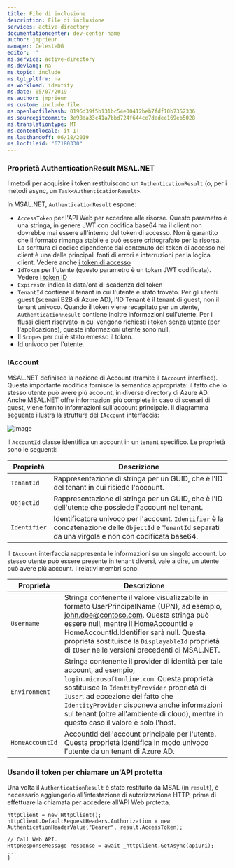 ```yaml
---
title: File di inclusione
description: File di inclusione
services: active-directory
documentationcenter: dev-center-name
author: jmprieur
manager: CelesteDG
editor: ''
ms.service: active-directory
ms.devlang: na
ms.topic: include
ms.tgt_pltfrm: na
ms.workload: identity
ms.date: 05/07/2019
ms.author: jmprieur
ms.custom: include file
ms.openlocfilehash: 0196d39f5b131bc54e00412beb7fdf10b7352336
ms.sourcegitcommit: 3e98da33c41a7bbd724f644ce7dedee169eb5028
ms.translationtype: MT
ms.contentlocale: it-IT
ms.lasthandoff: 06/18/2019
ms.locfileid: "67180330"
---
```

### <a name="authenticationresult-properties-in-msalnet"></a>Proprietà AuthenticationResult MSAL.NET

I metodi per acquisire i token restituiscono un `AuthenticationResult` (o, per i metodi async, un `Task<AuthenticationResult>`.

In MSAL.NET, `AuthenticationResult` espone:

- `AccessToken` per l'API Web per accedere alle risorse. Questo parametro è una stringa, in genere JWT con codifica base64 ma il client non dovrebbe mai essere all'interno del token di accesso. Non è garantito che il formato rimanga stabile e può essere crittografato per la risorsa. La scrittura di codice dipendente dal contenuto del token di accesso nel client è una delle principali fonti di errori e interruzioni per la logica client. Vedere anche [i token di accesso](../articles/active-directory/develop/access-tokens.md)
- `IdToken` per l'utente (questo parametro è un token JWT codificata). Vedere [i token ID](../articles/active-directory/develop/id-tokens.md)
- `ExpiresOn` indica la data/ora di scadenza del token
- `TenantId` contiene il tenant in cui l'utente è stato trovato. Per gli utenti guest (scenari B2B di Azure AD), l'ID Tenant è il tenant di guest, non il tenant univoco.
Quando il token viene recapitato per un utente, `AuthenticationResult` contiene inoltre informazioni sull'utente. Per i flussi client riservato in cui vengono richiesti i token senza utente (per l'applicazione), queste informazioni utente sono null.
- Il `Scopes` per cui è stato emesso il token.
- Id univoco per l'utente.

### <a name="iaccount"></a>IAccount

MSAL.NET definisce la nozione di Account (tramite il `IAccount` interface). Questa importante modifica fornisce la semantica appropriata: il fatto che lo stesso utente può avere più account, in diverse directory di Azure AD. Anche MSAL.NET offre informazioni più complete in caso di scenari di guest, viene fornito informazioni sull'account principale.
Il diagramma seguente illustra la struttura del `IAccount` interfaccia:

![image](https://user-images.githubusercontent.com/13203188/44657759-4f2df780-a9fe-11e8-97d1-1abbffade340.png)

Il `AccountId` classe identifica un account in un tenant specifico. Le proprietà sono le seguenti:

| Proprietà | Descrizione |
|----------|-------------|
| `TenantId` | Rappresentazione di stringa per un GUID, che è l'ID del tenant in cui risiede l'account. |
| `ObjectId` | Rappresentazione di stringa per un GUID, che è l'ID dell'utente che possiede l'account nel tenant. |
| `Identifier` | Identificatore univoco per l'account. `Identifier` è la concatenazione delle `ObjectId` e `TenantId` separati da una virgola e non con codificata base64. |

Il `IAccount` interfaccia rappresenta le informazioni su un singolo account. Lo stesso utente può essere presente in tenant diversi, vale a dire, un utente può avere più account. I relativi membri sono:

| Proprietà | Descrizione |
|----------|-------------|
| `Username` | Stringa contenente il valore visualizzabile in formato UserPrincipalName (UPN), ad esempio, john.doe@contoso.com. Questa stringa può essere null, mentre il HomeAccountId e HomeAccountId.Identifier sarà null. Questa proprietà sostituisce la `DisplayableId` proprietà di `IUser` nelle versioni precedenti di MSAL.NET. |
| `Environment` | Stringa contenente il provider di identità per tale account, ad esempio, `login.microsoftonline.com`. Questa proprietà sostituisce la `IdentityProvider` proprietà di `IUser`, ad eccezione del fatto che `IdentityProvider` disponeva anche informazioni sul tenant (oltre all'ambiente di cloud), mentre in questo caso il valore è solo l'host. |
| `HomeAccountId` | AccountId dell'account principale per l'utente. Questa proprietà identifica in modo univoco l'utente da un tenant di Azure AD. |

### <a name="using-the-token-to-call-a-protected-api"></a>Usando il token per chiamare un'API protetta

Una volta il `AuthenticationResult` è stato restituito da MSAL (in `result`), è necessario aggiungerlo all'intestazione di autorizzazione HTTP, prima di effettuare la chiamata per accedere all'API Web protetta.

```CSharp
httpClient = new HttpClient();
httpClient.DefaultRequestHeaders.Authorization = new AuthenticationHeaderValue("Bearer", result.AccessToken);

// Call Web API.
HttpResponseMessage response = await _httpClient.GetAsync(apiUri);
...
}
```